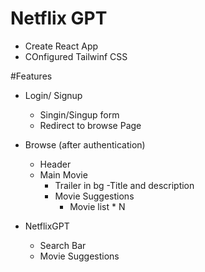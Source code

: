 
# Netflix GPT

- Create React App
- COnfigured Tailwinf CSS


#Features
- Login/ Signup
    - Singin/Singup form
    - Redirect to browse Page
- Browse (after authentication)
    - Header
    - Main Movie
        - Trailer in bg
        -Title and description
        - Movie Suggestions
            - Movie list * N

- NetflixGPT
    - Search Bar
    - Movie Suggestions